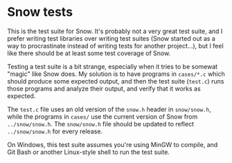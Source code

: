 # Snow tests

This is the test suite for Snow. It's probably not a very great test suite, and
I prefer writing test libraries over writing test suites (Snow started out as a
way to procrastinate instead of writing tests for another project...), but I
feel like there should be at least some test coverage of Snow.

Testing a test suite is a bit strange, especially when it tries to be somewat
"magic" like Snow does. My solution is to have programs in `cases/*.c` which
should produce some expected output, and then the test suite (`test.c`) runs
those programs and analyze their output, and verify that it works as expected.

The `test.c` file uses an old version of the `snow.h` header in `snow/snow.h`,
while the programs in `cases/` use the current version of Snow from
`../snow/snow.h`. The `snow/snow.h` file should be updated to reflect
`../snow/snow.h` for every release.

On Windows, this test suite assumes you're using MinGW to compile, and Git Bash
or another Linux-style shell to run the test suite.
